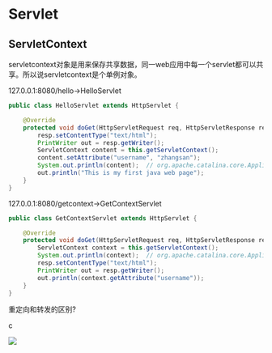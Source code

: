 # Servlet

## ServletContext

servletcontext对象是用来保存共享数据，同一web应用中每一个servlet都可以共享。所以说servletcontext是个单例对象。

127.0.0.1:8080/hello->HelloServlet

```java
public class HelloServlet extends HttpServlet {

    @Override
    protected void doGet(HttpServletRequest req, HttpServletResponse resp) throws ServletException, IOException {
        resp.setContentType("text/html");
        PrintWriter out = resp.getWriter();
        ServletContext content = this.getServletContext();
        content.setAttribute("username", "zhangsan");
        System.out.println(content);  // org.apache.catalina.core.ApplicationContextFacade@77c5a408
        out.println("This is my first java web page");
    }
}
```

127.0.0.1:8080/getcontext->GetContextServlet

```java
public class GetContextServlet extends HttpServlet {

    @Override
    protected void doGet(HttpServletRequest req, HttpServletResponse resp) throws ServletException, IOException {
        ServletContext context = this.getServletContext();
        System.out.println(context);  // org.apache.catalina.core.ApplicationContextFacade@77c5a408
        resp.setContentType("text/html");
        PrintWriter out = resp.getWriter();
        out.println(context.getAttribute("username"));
    }
}
```

重定向和转发的区别?

c

![](https://tva1.sinaimg.cn/large/007S8ZIlly1gf9cseg88jj30fp09dmxa.jpg)


